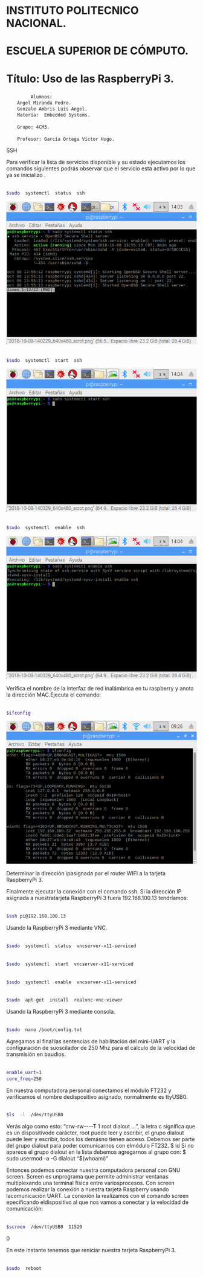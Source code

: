 # 	<h1>INSTITUTO POLITECNICO NACIONAL.</h1>
#	ESCUELA SUPERIOR DE CÓMPUTO.<h2>


# Título: Uso de las RaspberryPi 3.<h3>

			 Alumnos: 
		Angel Miranda Pedro.
		Gonzale Ambris Luis Angel.
		Materia:  Embedded Systems.

		Grupo: 4CM3.

		Profesor: García Ortega Víctor Hugo.










SSH

Para verificar la  lista  de  servicios  disponible  y  su  estado ejecutamos los comandos siguientes podrás  observar  que  el  servicio  esta  activo  por  lo  que  ya se inicializo  .


```sh

$sudo  systemctl  status  ssh

```

![GitHub Logo](imagenes/2018-10-08-140329_640x480_scrot.png)



```sh

$sudo  systemctl  start  ssh

```


![GitHub Logo](imagenes/2018-10-08-140418_640x480_scrot.png)


```sh

$sudo  systemctl  enable  ssh

```


![GitHub Logo](imagenes/2018-10-08-140443_640x480_scrot.png)


Verifica  el  nombre  de  la  interfaz  de  red  inalámbrica  en  tu  raspberry  y  anota  la  dirección  MAC.Ejecuta  el  comando:


```sh

$ifconfig

```



![GitHub Logo](imagenes/2018-10-15-092658_640x480_scrot.png)




Determinar  la  dirección  ipasignada  por  el  router  WIFI  a  la  tarjeta  RaspberryPi  3.

Finalmente  ejecutar  la  conexión  con  el  comando  ssh.  Si  la  dirección  IP  asignada  a  nuestratarjeta  RaspberryPi  3  fuera 192.168.100.13 tendríamos:

```sh

$ssh pi@192.168.100.13

```

Usando la  RaspberryPi  3  mediante  VNC.


```sh

$sudo  systemctl  status  vncserver-x11-serviced

```

```sh

$sudo  systemctl  start  vncserver-x11-serviced

```

```sh

$sudo  systemctl  enable  vncserver-x11-serviced

```
 







```sh

$sudo  apt-get  install  realvnc-vnc-viewer

```






  Usando  la  RaspberryPi  3  mediante  consola.

```sh

$sudo  nano /boot/config.txt

```



Agregamos  al  final  las  sentencias  de  habilitación  del  mini-UART  y  la  configuración  de  suoscilador  de  250  Mhz  para  el  cálculo  de  la  velocidad  de  transmisión  en  baudios.

```sh

enable_uart=1
core_freq=250

```



En  nuestra  computadora  personal  conectamos  el  módulo  FT232  y  verificamos  el  nombre  dedispositivo  asignado,  normalmente  es  ttyUSB0.

```sh

$ls  -l  /dev/ttyUSB0

```




Verás  algo  como  esto:  “crw-rw----T  1  root  dialout  ...”,  la  letra  c  significa  que  es  un  dispositivode  carácter,  root  puede  leer  y  escribir,  el  grupo  dialout  puede  leer  y  escribir,  todos  los  demásno  tienen  acceso.  Debemos  ser  parte  del  grupo  dialout  para  poder  comunicarnos  con  elmódulo  FT232.
$ id
Si  no  aparece  el  grupo  dialout  en  la  lista  debemos  agregarnos  al  grupo  con:
$  sudo  usermod  -a  -G  dialout  “$(whoami)”

Entonces  podemos  conectar  nuestra  computadora  personal  con  GNU  screen.  Screen  es  unprograma  que  permite  administrar  ventanas  multiplexando  una  terminal  física  entre  variosprocesos.  Con  screen  podemos  realizar  la  conexión  a  nuestra  tarjeta  Raspberry  usando  lacomunicación  UART.  La  conexión  la  realizamos  con  el  comando  screen  epecificando  eldispositivo  al  que  nos  vamos  a  conectar  y  la  velocidad  de  comunicación:


```sh

$screen  /dev/ttyUSB0  11520

```
0


En  este  instante  tenemos  que  reniciar  nuestra  tarjeta  RaspberryPi  3.  
```sh

$sudo  reboot

```


